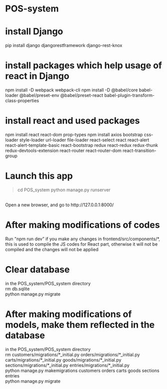 # POS-system
# install Django 
pip install django djangorestframework django-rest-knox

# install packages which help usage of react in Django
npm install -D webpack webpack-cli 
npm install -D @babel/core babel-loader @babel/preset-env @babel/preset-react babel-plugin-transform-class-properties

# install react and used packages
npm install react react-dom prop-types
npm install axios bootstrap css-loader style-loader url-loader file-loader react-select react react-alert react-alert-template-basic react-bootstrap redux react-redux redux-thunk redux-devtools-extension react-router react-router-dom react-transition-group 


# Launch this app

>  cd POS_system 
>  python manage.py runserver 
<br>
Open a new browser, and go to http://127.0.0.1:8000/ 



# After making modifications of codes
Run "npm run dev” if you make any changes in frontend/src/components/*, this is used to compile the JS codes for React part, otherwise it will not be compiled and the changes will not be applied

# Clear database
in the POS_system/POS_system directory
<br>
  rm db.sqlite
<br>
  python manage.py migrate

# After making modifications of models, make them reflected in the database
in the POS_system/POS_system directory 
<br>
  rm customers/migrations/\*_initial.py orders/migrations/\*_initial.py carts/migrations/\*_initial.py goods/migrations/\*_initial.py sections/migrations/\*_initial.py entries/migrations/\*_initial.py
<br>
  python manage.py makemigrations customers orders carts goods sections entries
<br> 
  python manage.py migrate
